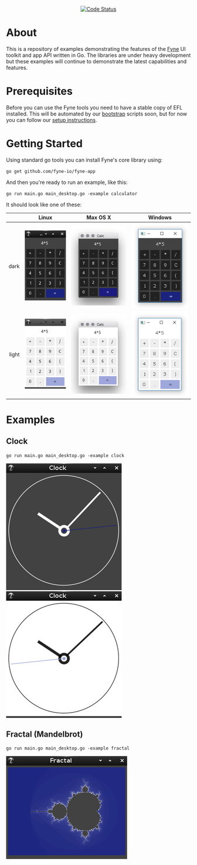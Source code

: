 <p align="center">
  <a href="https://goreportcard.com/report/github.com/fyne-io/examples"><img src="https://goreportcard.com/badge/github.com/fyne-io/examples" alt="Code Status" /></a>
</p>

# About

This is a repository of examples demonstrating the features of the 
[Fyne](http://fyne.io) UI toolkit and app API written in Go.
The libraries are under heavy development but these examples will continue
to demonstrate the latest capabilities and features.

# Prerequisites

Before you can use the Fyne tools you need to have a stable copy of EFL installed. This will be automated by our [bootstrap](https://github.com/fyne-io/bootstrap/) scripts soon, but for now you can follow our [setup instructions](https://github.com/fyne-io/bootstrap/blob/master/README.md).

# Getting Started

Using standard go tools you can install Fyne's core library using:

    go get github.com/fyne-io/fyne-app

And then you're ready to run an example, like this:

    go run main.go main_desktop.go -example calculator

It should look like one of these:

|       | Linux | Max OS X | Windows |
| -----:|:-----:|:--------:|:-------:|
|  dark | ![Calculator on Linux](img/calc-linux-dark.png) | ![Calculator on OS X](img/calc-osx-dark.png) | ![Calculator on Windows](img/calc-windows-dark.png) |
| light | ![Calculator (light) on Linux](img/calc-linux-light.png) | ![Calculator (light) on OS X](img/calc-osx-light.png) | ![Calculator (light) on Windows](img/calc-windows-light.png) |

# Examples

## Clock

    go run main.go main_desktop.go -example clock

![Clock dark](img/clock-dark.png)
![Clock light](img/clock-light.png)

## Fractal (Mandelbrot)

    go run main.go main_desktop.go -example fractal

![Fractal](img/fractal-dark.png)
